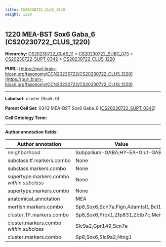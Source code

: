 ```yaml
---
title: CS20230722_CLUS_1220
weight: 1220
---
```

## 1220 MEA-BST Sox6 Gaba_6 (CS20230722_CLUS_1220)
<b>Hierarchy: </b>
[CS20230722_CLAS_11](../CS20230722_CLAS_11) >
[CS20230722_SUBC_073](../CS20230722_SUBC_073) >
[CS20230722_SUPT_0342](../CS20230722_SUPT_0342) >
[CS20230722_CLUS_1220](../CS20230722_CLUS_1220)

**PURL:** [https://purl.brain-bican.org/taxonomy/CCN20230722/CS20230722_CLUS_1220](https://purl.brain-bican.org/taxonomy/CCN20230722/CS20230722_CLUS_1220)

---


**Labelset:** cluster (Rank: 0)

**Parent Cell Set:** 0342 MEA-BST Sox6 Gaba_6 ([CS20230722_SUPT_0342](../CS20230722_SUPT_0342))



**Cell Ontology Term:** 

[MARKER GENES.]: #


---

[TRANSFERRED ANNOTATIONS.]: #


[AUTHOR ANNOTATION FIELDS.]: #


**Author annotation fields:**

| Author annotation | Value |
|-------------------|-------|
|neighborhood|Subpallium-GABA;HY-EA-Glut-GABA|
|subclass.tf.markers.combo|None|
|subclass.markers.combo|None|
|supertype.markers.combo _within subclass_|None|
|supertype.markers.combo|None|
|anatomical_annotation|MEA|
|merfish.markers.combo|Sp8,Sox6,Scn7a,Fign,Adamtsl1,Bcl11b|
|cluster.TF.markers.combo|Sp8,Sox6,Prox1,Zfp831,Zbtb7c,Meis2|
|cluster.markers.combo _within subclass_|Slc9a2,Gpr149,Scn7a|
|cluster.markers.combo|Sp8,Sox6,Slc9a2,Ntng1|
